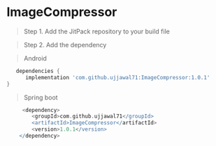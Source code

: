 # ImageCompressor
> Step 1. Add the JitPack repository to your build file

> Step 2. Add the dependency
 
 > Android

 ```gradle
    dependencies {
	   implementation 'com.github.ujjawal71:ImageCompressor:1.0.1'
 }
```
 
 >Spring boot
 
```gradle
     <dependency>
	    <groupId>com.github.ujjawal71</groupId>
	    <artifactId>ImageCompressor</artifactId>
	    <version>1.0.1</version>
	</dependency>
```	
